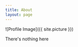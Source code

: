 ```yaml
---
title: About
layout: page
---
```

![Profile Image]({{ site.picture }})

<p>There's nothing here</p>
